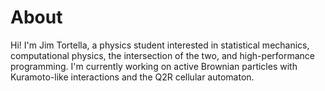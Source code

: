 # About
Hi! I'm Jim Tortella, a physics student interested in statistical mechanics, computational physics, the intersection of the two, and high-performance programming. I'm currently working on active Brownian particles with Kuramoto-like interactions and the Q2R cellular automaton.
